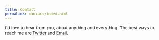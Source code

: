 ```yaml
---
title: Contact
permalink: contact/index.html
---
```

I'd love to hear from you, about anything and everything. The best ways to reach me are [Twitter](https://twitter.com/joshuakeel) and [Email](mailto:josh@joshuakeel.com).